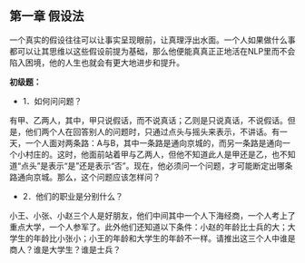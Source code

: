 ## 第一章 假设法

一个真实的假设往往可以让事实呈现眼前，让真理浮出水面。一个人如果做什么事都可以让其思维以这些假设前提为基础，那么他便能真真正正地活在NLP里而不会陷入困境，他的人生也就会有更大地进步和提升。

**初级题：**

* 1．如何问问题？

有甲、乙两人，其中，甲只说假话，而不说真话；乙则是只说真话，不说假话。但是，他们两个人在回答别人的问题时，只通过点头与摇头来表示，不讲话。有一天，一个人面对两条路：A与B，其中一条路是通向京城的，而另一条路是通向一个小村庄的。这时，他面前站着甲与乙两人，但他不知道此人是甲还是乙，也不知道“点头”是表示“是”还是表示“否”。现在，他必须问一个问题，才可能断定出哪条路通向京城。那么，这个问题应该怎样问？


* 2．他们的职业是分别什么？  

小王、小张、小赵三个人是好朋友，他们中间其中一个人下海经商，一个人考上了重点大学，一个人参军了。此外他们还知道以下条件：小赵的年龄比士兵的大；大学生的年龄比小张小；小王的年龄和大学生的年龄不一样。请推出这三个人中谁是商人？谁是大学生？谁是士兵？
